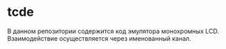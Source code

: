 # tcde
В данном репозитории содержится код эмулятора монохромных LCD. Взаимодействие осуществляется через именованный канал.
